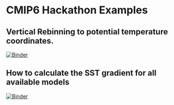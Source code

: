 # CMIP6 Hackathon Examples

## Vertical Rebinning to potential temperature coordinates.
[![Binder](https://mybinder.org/badge_logo.svg)](https://mybinder.org/v2/gh/jbusecke/cmip6-hackathon-demos/master?filepath=notebooks%2Fvertical_rebinning_demo.ipynb)

## How to calculate the SST gradient for all available models
[![Binder](https://mybinder.org/badge_logo.svg)](https://mybinder.org/v2/gh/jbusecke/cmip6-hackathon-demos/master?filepath=notebooks%2Fxgcm_exmples.ipynb)

